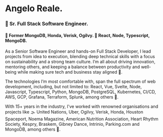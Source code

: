 # Angelo Reale.

### 💼  Sr. Full Stack Software Engineer. 
#### 🔳  Former MongoDB, Honda, Verisk, Ogilvy. 🦾 React, Node, Typescript, MongoDB.

As a Senior Software Engineer and hands-on Full Stack Developer, I lead projects from idea to execution, blending deep technical skills with a focus on sustainability and a strong team culture. I’m all about driving innovation, mentoring others, and keeping a balance between productivity and well-being while making sure tech and business stay aligned 💪.

The technologies I’m most comfortable with, span the full spectrum of web development, including, but not limited to: React, Vue, Svelte, Node, Javascript, Typescript, Python, MongoDB, PostgreSQL, Kubernetes, CI/CD, AWS, GCP, Grafana, Terraform, Splunk, among others 🦾.

With 15+ years in the industry, I've worked with renowned organisations and projects like 🌫️ United Nations, Uber, Ogilvy, Verisk, Honda, Houston Spaceport, Noema Magazine, American Nutrition Association, Heart Rhythm Society, Kespry, Braskem, Gibney Dance, Intrinio, Parking.com and MongoDB, among others 🏢.
